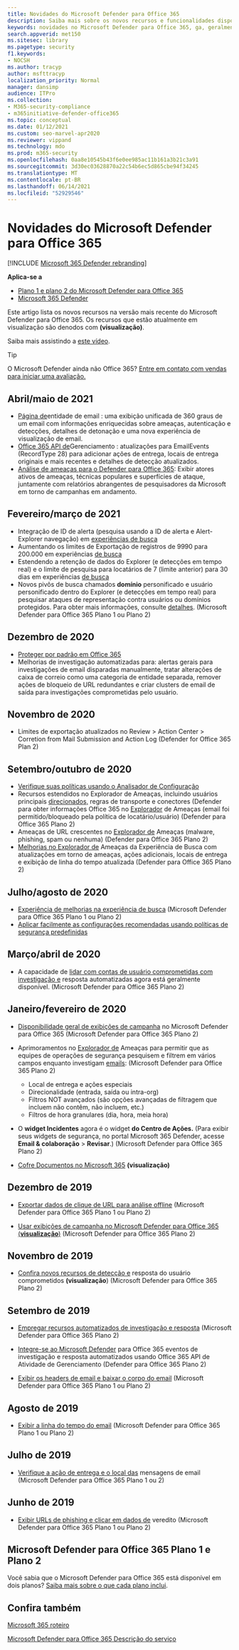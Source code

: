 ```yaml
---
title: Novidades do Microsoft Defender para Office 365
description: Saiba mais sobre os novos recursos e funcionalidades disponíveis na versão mais recente do Microsoft Defender para Office 365.
keywords: novidades no Microsoft Defender para Office 365, ga, geralmente disponíveis, recursos, disponíveis, novos
search.appverid: met150
ms.sitesec: library
ms.pagetype: security
f1.keywords:
- NOCSH
ms.author: tracyp
author: msfttracyp
localization_priority: Normal
manager: dansimp
audience: ITPro
ms.collection:
- M365-security-compliance
- m365initiative-defender-office365
ms.topic: conceptual
ms.date: 01/12/2021
ms.custom: seo-marvel-apr2020
ms.reviewer: vippand
ms.technology: mdo
ms.prod: m365-security
ms.openlocfilehash: 0aa8e10545b43f6e0ee985ac11b161a3b21c3a91
ms.sourcegitcommit: 3d30ec03628870a22c54b6ec5d865cbe94f34245
ms.translationtype: MT
ms.contentlocale: pt-BR
ms.lasthandoff: 06/14/2021
ms.locfileid: "52929546"
---
```

# <a name="whats-new-in-microsoft-defender-for-office-365"></a>Novidades do Microsoft Defender para Office 365

[!INCLUDE [Microsoft 365 Defender rebranding](../includes/microsoft-defender-for-office.md)]

**Aplica-se a**
- [Plano 1 e plano 2 do Microsoft Defender para Office 365](defender-for-office-365.md)
- [Microsoft 365 Defender](../defender/microsoft-365-defender.md)

Este artigo lista os novos recursos na versão mais recente do Microsoft Defender para Office 365. Os recursos que estão atualmente em visualização são denodos com **(visualização)**.

Saiba mais assistindo a [este vídeo](https://www.youtube.com/watch?v=Tdz6KfruDGo&list=PL3ZTgFEc7LystRja2GnDeUFqk44k7-KXf&index=3).
> [!TIP]
> O Microsoft Defender ainda não Office 365? [Entre em contato com vendas para iniciar uma avaliação.](https://info.microsoft.com/ww-landing-M365SMB-web-contact.html)

## <a name="aprilmay-2021"></a>Abril/maio de 2021 

- [Página de](mdo-email-entity-page.md)entidade de email : uma exibição unificada de 360 graus de um email com informações enriquecidas sobre ameaças, autenticação e detecções, detalhes de detonação e uma nova experiência de visualização de email.
- [Office 365 API de](/office/office-365-management-api/office-365-management-activity-api-schema#email-message-events)Gerenciamento : atualizações para EmailEvents (RecordType 28) para adicionar ações de entrega, locais de entrega originais e mais recentes e detalhes de detecção atualizados.
- [Análise de ameaças para o Defender para Office 365](/microsoft-365/security/defender/threat-analytics): Exibir atores ativos de ameaças, técnicas populares e superfícies de ataque, juntamente com relatórios abrangentes de pesquisadores da Microsoft em torno de campanhas em andamento. 

## <a name="februarymarch-2021"></a>Fevereiro/março de 2021 

- Integração de ID de alerta (pesquisa usando a ID de alerta e Alert-Explorer navegação) em [experiências de busca](threat-explorer.md)
- Aumentando os limites de Exportação de registros de 9990 para 200.000 em experiências [de busca](threat-explorer.md)
- Estendendo a retenção de dados do Explorer (e detecções em tempo real) e o limite de pesquisa para locatários de 7 (limite anterior) para 30 dias em experiências [de busca](threat-explorer.md)
- Novos pivôs de busca  chamados **domínio** personificado e usuário personificado dentro do Explorer (e detecções em tempo real) para pesquisar ataques de representação contra usuários ou domínios protegidos. Para obter mais informações, consulte [detalhes](threat-explorer.md#view-phishing-emails-sent-to-impersonated-users-and-domains). (Microsoft Defender para Office 365 Plano 1 ou Plano 2)

## <a name="december-2020"></a>Dezembro de 2020

- [Proteger por padrão em Office 365](secure-by-default.md)
- Melhorias de investigação automatizadas para: alertas gerais para investigações de email disparadas manualmente, tratar alterações de caixa de correio como uma categoria de entidade separada, remover ações de bloqueio de URL redundantes e criar clusters de email de saída para investigações comprometidas pelo usuário.

## <a name="november-2020"></a>Novembro de 2020

- Limites de exportação atualizados no Review > Action Center > Corretion from Mail Submission and Action Log (Defender for Office 365 Plan 2)

## <a name="septemberoctober-2020"></a>Setembro/outubro de 2020

- [Verifique suas políticas usando o Analisador de Configuração](configuration-analyzer-for-security-policies.md)
- Recursos estendidos no Explorador de Ameaças, incluindo usuários principais [direcionados,](threat-explorer.md#new-features-in-threat-explorer-and-real-time-detections) regras de transporte e conectores (Defender para obter informações Office 365 no [Explorador](threat-explorer.md) de Ameaças (email foi permitido/bloqueado pela política de locatário/usuário) (Defender para Office 365 Plano 2)
- Ameaças de URL crescentes no [Explorador de](threat-explorer.md#threats-in-urls) Ameaças (malware, phishing, spam ou nenhuma) (Defender para Office 365 Plano 2)
- [Melhorias no Explorador de](threat-explorer.md#improvements-to-the-threat-hunting-experience-upcoming) Ameaças da Experiência de Busca com atualizações em torno de ameaças, ações adicionais, locais de entrega e exibição de linha do tempo atualizada (Defender para Office 365 Plano 2)

## <a name="julyaugust-2020"></a>Julho/agosto de 2020

- [Experiência de melhorias na experiência de busca](threat-explorer.md#improvements-to-threat-hunting-experience) (Microsoft Defender para Office 365 Plano 1 ou Plano 2)
- [Aplicar facilmente as configurações recomendadas usando políticas de segurança predefinidas](preset-security-policies.md)

## <a name="marchapril-2020"></a>Março/abril de 2020

- A capacidade de [lidar com contas de usuário comprometidas com investigação e](address-compromised-users-quickly.md) resposta automatizadas agora está geralmente disponível. (Microsoft Defender para Office 365 Plano 2)

## <a name="januaryfebruary-2020"></a>Janeiro/fevereiro de 2020

- [Disponibilidade geral de exibições de campanha](campaigns.md) no Microsoft Defender para Office 365 (Microsoft Defender para Office 365 Plano 2)
- Aprimoramentos no [Explorador de](threat-explorer.md) Ameaças para permitir que as equipes de operações de segurança pesquisem e filtrem em vários campos enquanto investigam [emails](investigate-malicious-email-that-was-delivered.md): (Microsoft Defender para Office 365 Plano 2)
  - Local de entrega e ações especiais
  - Direcionalidade (entrada, saída ou intra-org)
  - Filtros NOT avançados (são opções avançadas de filtragem que incluem não contêm, não incluem, etc.)
  - Filtros de hora granulares (dia, hora, meia hora)

- O **widget Incidentes** agora é o widget **do Centro de Ações.** (Para exibir seus widgets de segurança, no portal Microsoft 365 Defender, acesse **Email & colaboração** \> **Revisar**.) (Microsoft Defender para Office 365 Plano 2)

- [Cofre Documentos no Microsoft 365](safe-docs.md) **(visualização)**

## <a name="december-2019"></a>Dezembro de 2019

- [Exportar dados de clique de URL para análise offline](threat-explorer.md#new-features-in-threat-explorer-and-real-time-detections) (Microsoft Defender para Office 365 Plano 1 ou Plano 2)

- [Usar exibições de campanha no Microsoft Defender para Office 365 (**visualização**)](campaigns.md) (Microsoft Defender para Office 365 Plano 2)

## <a name="november-2019"></a>Novembro de 2019

- [Confira novos recursos de detecção e](address-compromised-users-quickly.md) resposta do usuário comprometidos **(visualização**) (Microsoft Defender para Office 365 Plano 2)

## <a name="september-2019"></a>Setembro de 2019

- [Empregar recursos automatizados de investigação e resposta](automated-investigation-response-office.md) (Microsoft Defender para Office 365 Plano 2)

- [Integre-se ao Microsoft Defender](/office/office-365-management-api/office-365-management-activity-api-schema#office-365-advanced-threat-protection-and-threat-investigation-and-response-schema) para Office 365 eventos de investigação e resposta automatizados usando Office 365 API de Atividade de Gerenciamento (Defender para Office 365 Plano 2)

- [Exibir os headers de email e baixar o corpo do email](investigate-malicious-email-that-was-delivered.md) (Microsoft Defender para Office 365 Plano 1 ou Plano 2)

## <a name="august-2019"></a>Agosto de 2019

- [Exibir a linha do tempo do email](investigate-malicious-email-that-was-delivered.md#view-the-timeline-of-your-email) (Microsoft Defender para Office 365 Plano 1 ou Plano 2)

## <a name="july-2019"></a>Julho de 2019

- [Verifique a ação de entrega e o local das](investigate-malicious-email-that-was-delivered.md#check-the-delivery-action-and-location) mensagens de email (Microsoft Defender para Office 365 Plano 1 ou 2)

## <a name="june-2019"></a>Junho de 2019

- [Exibir URLs de phishing e clicar em dados de](threat-explorer.md#view-phishing-url-and-click-verdict-data) veredito (Microsoft Defender para Office 365 Plano 1 ou Plano 2)

## <a name="microsoft-defender-for-office-365-plan-1-and-plan-2"></a>Microsoft Defender para Office 365 Plano 1 e Plano 2

Você sabia que o Microsoft Defender para Office 365 está disponível em dois planos? [Saiba mais sobre o que cada plano inclui](defender-for-office-365.md#microsoft-defender-for-office-365-plan-1-and-plan-2).

## <a name="see-also"></a>Confira também

[Microsoft 365 roteiro](https://www.microsoft.com/microsoft-365/roadmap)

[Microsoft Defender para Office 365 Descrição do serviço](/office365/servicedescriptions/office-365-advanced-threat-protection-service-description)
